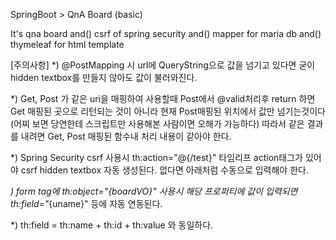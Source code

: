 SpringBoot > QnA Board (basic)

It's qna board 
    and()
      csrf of spring security
    and()
      mapper for maria db
    and() 
      thymeleaf for html template

[주의사항]
*) @PostMapping 시 url에 QueryString으로 값을 넘기고 있다면 굳이 hidden textbox를 만들지 않아도 값이 불러와진다.

*) Get, Post 가 같은 uri을 매핑하여 사용할때
   Post에서 @valid처리후 return 하면 Get 매핑된 곳으로 리턴되는 것이 아니라 현재 Post매핑된 위치에서 값만 넘기는것이다
   (어찌 보면 당연한테 스크립트만 사용해본 사람이면 오해가 가능하다)
   따라서 같은 결과를 내려면 Get, Post 매핑된 함수내 처리 내용이 같아야 한다.
   
*) Spring Security csrf 사용시
   th:action="@{/test}"  타임리프 action태그가 있어야 csrf hidden textbox 자동 생성된다. 없다면 아래처럼 수동으로 입력해야 한다.
   <input type="hidden" th:name="${_csrf.parameterName}" th:value="${_csrf.token}">
   
*) form tag에 th:object="{boardVO}" 사용시
   해당 프로퍼티에 값이 입력되면 th:field="*{uname}" 등에 자동 연동된다.
   
*) th:field = th:name + th:id  + th:value 와 동일하다.
